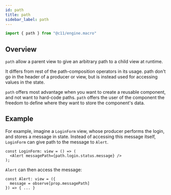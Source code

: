 ```yaml
---
id: path
title: path
sidebar_label: path
---
```


```ts
import { path } from "@c11/engine.macro"
```

## Overview

`path` allow a parent view to give an arbitrary path to a child view at runtime.

It differs from rest of the path-composition operators in its usage. path don't
go in the header of a producer or view, but is instead used for accessing values
in the state.

`path` offers most advantage when you want to create a reusable component, and
not want to hard-code paths. `path` offers the user of the component the freedom
to define where they want to store the component's data.

## Example

For example, imagine a `LoginForm` view, whose producer performs the login, and
stores a message in state. Instead of accessing this message itself, `LoginForm`
can give path to the message to `Alert`.

```tsx
const LoginForm: view = () => (
  <Alert messagePath={path.login.status.message} />
);
```

`Alert` can then access the message:
```tsx
const Alert: view = ({
  message = observe[prop.messagePath]
}) => { ... }
```

